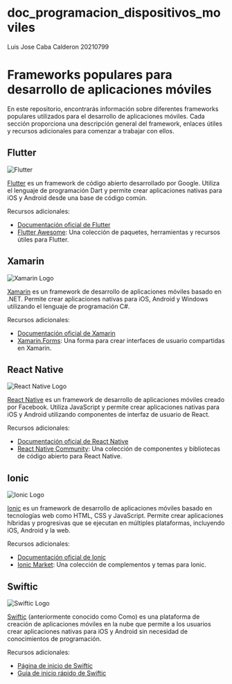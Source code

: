 # doc_programacion_dispositivos_moviles
Luis Jose Caba Calderon 20210799
# Frameworks populares para desarrollo de aplicaciones móviles

En este repositorio, encontrarás información sobre diferentes frameworks populares utilizados para el desarrollo de aplicaciones móviles. Cada sección proporciona una descripción general del framework, enlaces útiles y recursos adicionales para comenzar a trabajar con ellos.

## Flutter

![Flutter](https://storage.googleapis.com/cms-storage-bucket/a9d6ce81aee44ae017ee.png)


[Flutter](https://flutter.dev/) es un framework de código abierto desarrollado por Google. Utiliza el lenguaje de programación Dart y permite crear aplicaciones nativas para iOS y Android desde una base de código común.

Recursos adicionales:
- [Documentación oficial de Flutter](https://flutter.dev/docs)
- [Flutter Awesome](https://flutterawesome.com/): Una colección de paquetes, herramientas y recursos útiles para Flutter.

## Xamarin

![Xamarin Logo](https://static-00.iconduck.com/assets.00/xamarin-icon-512x454-qyapgz6t.png)

[Xamarin](https://dotnet.microsoft.com/apps/xamarin) es un framework de desarrollo de aplicaciones móviles basado en .NET. Permite crear aplicaciones nativas para iOS, Android y Windows utilizando el lenguaje de programación C#.

Recursos adicionales:
- [Documentación oficial de Xamarin](https://docs.microsoft.com/xamarin/)
- [Xamarin.Forms](https://docs.microsoft.com/xamarin/xamarin-forms/): Una forma para crear interfaces de usuario compartidas en Xamarin.

## React Native

![React Native Logo](https://upload.wikimedia.org/wikipedia/commons/thumb/a/a7/React-icon.svg/2300px-React-icon.svg.png)

[React Native](https://reactnative.dev/) es un framework de desarrollo de aplicaciones móviles creado por Facebook. Utiliza JavaScript y permite crear aplicaciones nativas para iOS y Android utilizando componentes de interfaz de usuario de React.

Recursos adicionales:
- [Documentación oficial de React Native](https://reactnative.dev/docs)
- [React Native Community](https://reactnative.directory/): Una colección de componentes y bibliotecas de código abierto para React Native.

## Ionic

![Ionic Logo](https://ionicframework.com/img/meta/logo.png)

[Ionic](https://ionicframework.com/) es un framework de desarrollo de aplicaciones móviles basado en tecnologías web como HTML, CSS y JavaScript. Permite crear aplicaciones híbridas y progresivas que se ejecutan en múltiples plataformas, incluyendo iOS, Android y la web.

Recursos adicionales:
- [Documentación oficial de Ionic](https://ionicframework.com/docs)
- [Ionic Market](https://ionicframework.com/docs/marketplace): Una colección de complementos y temas para Ionic.

## Swiftic

![Swiftic Logo](https://www.savvysme.com.au/img/upload/images/swifticcom.jpg)

[Swiftic](https://www.swiftic.com/) (anteriormente conocido como Como) es una plataforma de creación de aplicaciones móviles en la nube que permite a los usuarios crear aplicaciones nativas para iOS y Android sin necesidad de conocimientos de programación.

Recursos adicionales:
- [Página de inicio de Swiftic](https://www.swiftic.com/)
- [Guía de inicio rápido de Swiftic](https://www.swiftic.com/docs/getting-started)

